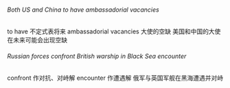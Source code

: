 
###### Both US and China to have ambassadorial vacancies
to have 不定式表将来 ambassadorial vacancies 大使的空缺
美国和中国的大使在未来可能会出现空缺

###### Russian forces confront British warship in Black Sea encounter
confront 作对抗、对峙解  encounter 作遭遇解
俄军与英国军舰在黑海遭遇并对峙
